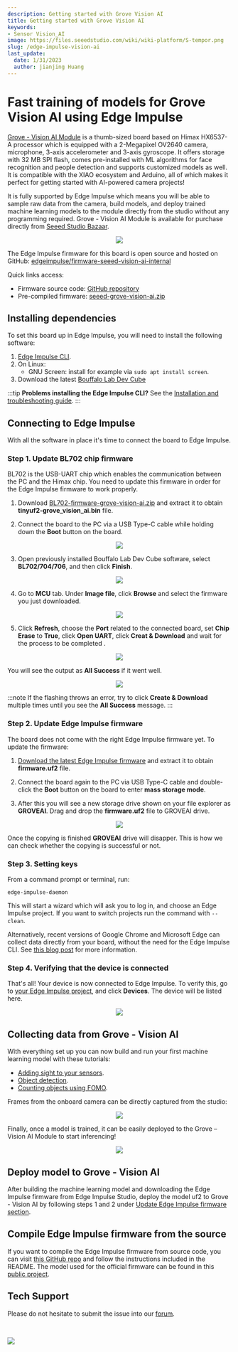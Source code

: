 ```yaml
---
description: Getting started with Grove Vision AI
title: Getting started with Grove Vision AI
keywords:
- Sensor Vision_AI
image: https://files.seeedstudio.com/wiki/wiki-platform/S-tempor.png
slug: /edge-impulse-vision-ai
last_update:
  date: 1/31/2023
  author: jianjing Huang
---
```



# Fast training of models for Grove Vision AI using Edge Impulse

[Grove - Vision AI Module](https://wiki.seeedstudio.com/Grove-Vision-AI-Module) is a thumb-sized board based on Himax HX6537-A processor which is equipped with a 2-Megapixel OV2640 camera, microphone, 3-axis accelerometer and 3-axis gyroscope. It offers storage with 32 MB SPI flash, comes pre-installed with ML algorithms for face recognition and people detection and supports customized models as well. It is compatible with the XIAO ecosystem and Arduino, all of which makes it perfect for getting started with AI-powered camera projects!

It is fully supported by Edge Impulse which means you will be able to sample raw data from the camera, build models, and deploy trained machine learning models to the module directly from the studio without any programming required. Grove - Vision AI Module is available for purchase directly from [Seeed Studio Bazaar](https://www.seeedstudio.com/Grove-Vision-AI-Module-p-5457.html).

<div align="center"><img width ={400} src="https://files.seeedstudio.com/wiki/edge-impulse-visionai/1.jpg"/></div>

The Edge Impulse firmware for this board is open source and hosted on GitHub: [edgeimpulse/firmware-seeed-vision-ai-internal](https://github.com/edgeimpulse/firmware-seeed-vision-ai-internal/tree/edge-impulse-firmware)

Quick links access:

- Firmware source code: [GitHub repository](https://github.com/edgeimpulse/firmware-seeed-grove-vision-ai)
- Pre-compiled firmware: [seeed-grove-vision-ai.zip](https://cdn.edgeimpulse.com/firmware/seeed-grove-vision-ai.zip)

## Installing dependencies

To set this board up in Edge Impulse, you will need to install the following software:

1. [Edge Impulse CLI](https://docs.edgeimpulse.com/docs/edge-impulse-cli/cli-installation).
2. On Linux:
   - GNU Screen: install for example via `sudo apt install screen`.
3. Download the latest [Bouffalo Lab Dev Cube](https://dev.bouffalolab.com/download)

:::tip
**Problems installing the Edge Impulse CLI?**
See the [Installation and troubleshooting guide](https://docs.edgeimpulse.com/docs/edge-impulse-cli/cli-installation).
:::

## Connecting to Edge Impulse

With all the software in place it's time to connect the board to Edge Impulse.

### Step 1. Update BL702 chip firmware

BL702 is the USB-UART chip which enables the communication between the PC and the Himax chip. You need to update this firmware in order for the Edge Impulse firmware to work properly.

1. Download [BL702-firmware-grove-vision-ai.zip](https://cdn.edgeimpulse.com/build-system/BL702-firmware-grove-vision-ai.zip) and extract it to obtain **tinyuf2-grove_vision_ai.bin** file.

2. Connect the board to the PC via a USB Type-C cable while holding down the **Boot** button on the board.

<div align="center"><img width={600} src="https://files.seeedstudio.com/wiki/edge-impulse-visionai/2.jpg" /></div>

3. Open previously installed Bouffalo Lab Dev Cube software, select **BL702/704/706**, and then click **Finish**.

<div align="center"><img width={200} src="https://files.seeedstudio.com/wiki/edge-impulse-visionai/3.png" /></div>

4. Go to **MCU** tab. Under **Image file**, click **Browse** and select the firmware you just downloaded.

<div align="center"><img width={700} src="https://files.seeedstudio.com/wiki/edge-impulse-visionai/4.png" /></div>

5. Click **Refresh**, choose the **Port** related to the connected board, set **Chip Erase** to **True**, click **Open UART**, click **Creat & Download** and wait for the process to be completed .

<div align="center"><img width ={200} src="https://files.seeedstudio.com/wiki/edge-impulse-visionai/5.png"/></div>

You will see the output as **All Success** if it went well.

<div align="center"><img width ={700} src="https://files.seeedstudio.com/wiki/edge-impulse-visionai/6.png"/></div>

:::note
If the flashing throws an error, try to click **Create & Download** multiple times until you see the **All Success** message.
:::

### Step 2. Update Edge Impulse firmware

The board does not come with the right Edge Impulse firmware yet. To update the firmware:

1. [Download the latest Edge Impulse firmware](https://cdn.edgeimpulse.com/firmware/seeed-grove-vision-ai.zip) and extract it to obtain **firmware.uf2** file.

2. Connect the board again to the PC via USB Type-C cable and double-click the **Boot** button on the board to enter **mass storage mode**.

3. After this you will see a new storage drive shown on your file explorer as **GROVEAI**. Drag and drop the **firmware.uf2** file to GROVEAI drive.

<div align="center"><img width ={200} src="https://files.seeedstudio.com/wiki/edge-impulse-visionai/7.jpg"/></div>

Once the copying is finished **GROVEAI** drive will disapper. This is how we can check whether the copying is successful or not.

### Step 3. Setting keys

From a command prompt or terminal, run:

```
edge-impulse-daemon
```

This will start a wizard which will ask you to log in, and choose an Edge Impulse project. If you want to switch projects run the command with `--clean`.

Alternatively, recent versions of Google Chrome and Microsoft Edge can collect data directly from your board, without the need for the Edge Impulse CLI. See [this blog post](https://www.edgeimpulse.com/blog/collect-sensor-data-straight-from-your-web-browser) for more information.

### Step 4. Verifying that the device is connected

That's all! Your device is now connected to Edge Impulse. To verify this, go to [your Edge Impulse project](https://studio.edgeimpulse.com/studio/select-project?autoredirect=1), and click **Devices**. The device will be listed here.

<div align="center"><img width ={700} src="https://files.seeedstudio.com/wiki/edge-impulse-visionai/8.png"/></div>

## Collecting data from Grove - Vision AI

With everything set up you can now build and run your first machine learning model with these tutorials:

- [Adding sight to your sensors](https://docs.edgeimpulse.com/docs/tutorials/image-classification).
- [Object detection](https://docs.edgeimpulse.com/docs/tutorials/object-detection).
- [Counting objects using FOMO](https://docs.edgeimpulse.com/docs/tutorials/detect-objects-using-fomo).

Frames from the onboard camera can be directly captured from the studio:

<div align="center"><img width ={700} src="https://files.seeedstudio.com/wiki/edge-impulse-visionai/9.png"/></div>

Finally, once a model is trained, it can be easily deployed to the Grove – Vision AI Module to start inferencing!

<div align="center"><img width ={700} src="https://files.seeedstudio.com/wiki/edge-impulse-visionai/10.png"/></div>

## Deploy model to Grove - Vision AI

After building the machine learning model and downloading the Edge Impulse firmware from Edge Impulse Studio, deploy the model uf2 to Grove - Vision AI by following steps 1 and 2 under [Update Edge Impulse firmware section](https://docs.edgeimpulse.com/docs/development-platforms/officially-supported-mcu-targets/seeed-grove-vision-ai#2.-update-edge-impulse-firmware).

## Compile Edge Impulse firmware from the source

If you want to compile the Edge Impulse firmware from source code, you can visit [this GitHub repo](https://github.com/edgeimpulse/firmware-seeed-grove-vision-ai) and follow the instructions included in the README. The model used for the official firmware can be found in this [public project](https://studio.edgeimpulse.com/public/87291/latest).

## Tech Support

Please do not hesitate to submit the issue into our [forum](https://forum.seeedstudio.com/).

<div>
  <br /><p style={{textAlign: 'center'}}><a href="https://www.seeedstudio.com/act-4.html?utm_source=wiki&utm_medium=wikibanner&utm_campaign=newproducts" target="_blank"><img src="https://files.seeedstudio.com/wiki/Wiki_Banner/new_product.jpg" /></a></p>
</div>
